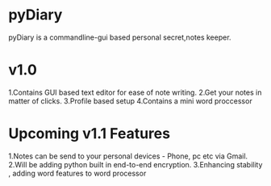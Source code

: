 # pyDiary

pyDiary is a commandline-gui based personal secret,notes keeper. 

# v1.0 
1.Contains GUI based text editor for ease of note writing.
2.Get your notes in matter of clicks.
3.Profile based setup
4.Contains a mini word proccessor

# Upcoming v1.1 Features
1.Notes can be send to your personal devices - Phone, pc etc via Gmail.
2.Will be adding python built in end-to-end encryption.
3.Enhancing stability , adding word features to word processor
